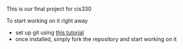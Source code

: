 This is our final project for cis330

To start working on it right away

* set up git using [this tutorial](http://help.github.com/win-set-up-git/)
* once installed, simply fork the repository and start working on it
